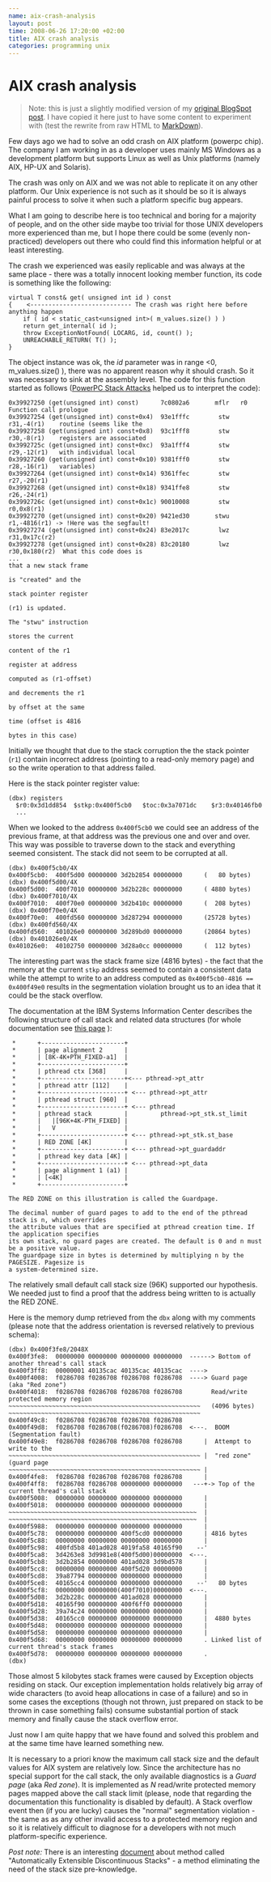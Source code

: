 ```yaml
--- 
name: aix-crash-analysis
layout: post
time: 2008-06-26 17:20:00 +02:00
title: AIX crash analysis
categories: programming unix
---
```

AIX crash analysis
==================

> Note: this is just a slightly modified version of my [original BlogSpot post](http://filodej.blogspot.com/2008/06/hard-aix-crash.html). 
> I have copied it here just to have some content to experiment with (test the rewrite from raw HTML to [MarkDown](http://en.wikipedia.org/wiki/Markdown)).

Few days ago we had to solve an odd crash on AIX platform (powerpc chip). The company I am working in as a developer uses mainly 
MS Windows as a development platform but supports Linux as well as Unix platforms (namely AIX, HP-UX and Solaris). 

The crash was only on AIX and we was not able to replicate it on any other platform. Our Unix experience is not such as it 
should be so it is always painful process to solve it when such a platform specific bug appears.

What I am going to describe here is too technical and boring for a majority of people, and on the other side 
maybe too trivial for those UNIX developers more experienced than me, but I hope there could be some (evenly non-practiced) developers
out there who could find this information helpful or at least interesting.

The crash we experienced was easily replicable and was always at the same place - there was a totally innocent looking member
function, its code is something like the following:

    virtual T const& get( unsigned int id ) const
    {    <---------------------------- The crash was right here before anything happen
        if ( id < static_cast<unsigned int>( m_values.size() ) )
        return get_internal( id );
        throw ExceptionNotFound( LOCARG, id, count() );
        UNREACHABLE_RETURN( T() );
    }

The object instance was ok, the *id* parameter was in range <0, m_values.size() ), there was no apparent 
reason why it should crash. So it was necessary to sink at the assembly level. The code for this function
started as follows ([PowerPC Stack Attacks](http://felinemenace.org/~nemo/docs/ppcasm/ppc-stack-1.html) 
helped us to interpret the code):

    0x39927250 (get(unsigned int) const)      7c0802a6       mflr   r0            Function call prologue 
    0x39927254 (get(unsigned int) const+0x4)  93e1fffc        stw   r31,-4(r1)    routine (seems like the  
    0x39927258 (get(unsigned int) const+0x8)  93c1fff8        stw   r30,-8(r1)    registers are associated 
    0x3992725c (get(unsigned int) const+0xc)  93a1fff4        stw   r29,-12(r1)   with individual local
    0x39927260 (get(unsigned int) const+0x10) 9381fff0        stw   r28,-16(r1)   variables)
    0x39927264 (get(unsigned int) const+0x14) 9361ffec        stw   r27,-20(r1)
    0x39927268 (get(unsigned int) const+0x18) 9341ffe8        stw   r26,-24(r1)
    0x3992726c (get(unsigned int) const+0x1c) 90010008        stw   r0,0x8(r1)
    0x39927270 (get(unsigned int) const+0x20) 9421ed30       stwu   r1,-4816(r1) -> !Here was the segfault!
    0x39927274 (get(unsigned int) const+0x24) 83e2017c        lwz   r31,0x17c(r2)    
    0x39927278 (get(unsigned int) const+0x28) 83c20180        lwz   r30,0x180(r2)  What this code does is 
    ...                                                                            that a new stack frame 
                                                                                   is "created" and the 
                                                                                   stack pointer register 
                                                                                   (r1) is updated.
                                                                                   The "stwu" instruction  
                                                                                   stores the current  
                                                                                   content of the r1  
                                                                                   register at address  
                                                                                   computed as (r1-offset)  
                                                                                   and decrements the r1  
                                                                                   by offset at the same  
                                                                                   time (offset is 4816 
                                                                                   bytes in this case)

Initially we thought that due to the stack corruption the the stack pointer (`r1`) contain 
incorrect address (pointing to a read-only memory page) and so the write operation to that 
address failed. 

Here is the stack pointer register value:

    (dbx) registers
      $r0:0x3d1dd854  $stkp:0x400f5cb0   $toc:0x3a7071dc    $r3:0x40146fb0
      ...

When we looked to the address `0x400f5cb0` we could see an address of the previous frame,
at that address was the previous one and over and over. This way was possible to traverse
down to the stack and everything seemed consistent. The stack did not seem to be corrupted
at all.

    (dbx) 0x400f5cb0/4X
    0x400f5cb0:  400f5d00 00000000 3d2b2854 00000000      (   80 bytes)
    (dbx) 0x400f5d00/4X
    0x400f5d00:  400f7010 00000000 3d2b228c 00000000      ( 4880 bytes)
    (dbx) 0x400f7010/4X
    0x400f7010:  400f70e0 00000000 3d2b410c 00000000      (  208 bytes)
    (dbx) 0x400f70e0/4X
    0x400f70e0:  400fd560 00000000 3d287294 00000000      (25728 bytes)
    (dbx) 0x400fd560/4X
    0x400fd560:  401026e0 00000000 3d289bd0 00000000      (20864 bytes)
    (dbx) 0x401026e0/4X
    0x401026e0:  40102750 00000000 3d28a0cc 00000000      (  112 bytes)

The interesting part was the stack frame size (4816 bytes) - the fact that the memory at 
the current `stkp` address seemed to contain a consistent data while the 
attempt to write to an address computed as `0x400f5cb0-4816 == 0x400f49e0` results in 
the segmentation violation brought us to an idea that it could be the stack overflow.

The documentation at the IBM Systems Information Center describes the following structure of call stack and 
related data structures (for whole documentation see 
[this page](http://publib.boulder.ibm.com/infocenter/systems/topic/com.ibm.aix.prftungd/doc/prftungd/thread_env_vars.htm) ):

     *      +-----------------------+
     *      | page alignment 2      |
     *      | [8K-4K+PTH_FIXED-a1]  |
     *      +-----------------------+
     *      | pthread ctx [368]     |
     *      +-----------------------+<--- pthread->pt_attr
     *      | pthread attr [112]    |
     *      +-----------------------+ <--- pthread->pt_attr
     *      | pthread struct [960]  |
     *      +-----------------------+ <--- pthread
     *      | pthread stack         |         pthread->pt_stk.st_limit
     *      |   |[96K+4K-PTH_FIXED] |
     *      |   V                   |
     *      +-----------------------+ <--- pthread->pt_stk.st_base
     *      | RED ZONE [4K]         |
     *      +-----------------------+ <--- pthread->pt_guardaddr
     *      | pthread key data [4K] |
     *      +-----------------------+ <--- pthread->pt_data
     *      | page alignment 1 (a1) |
     *      | [<4K]                 |
     *      +-----------------------+
     
    The RED ZONE on this illustration is called the Guardpage.

    The decimal number of guard pages to add to the end of the pthread stack is n, which overrides 
    the attribute values that are specified at pthread creation time. If the application specifies 
    its own stack, no guard pages are created. The default is 0 and n must be a positive value.
    The guardpage size in bytes is determined by multiplying n by the PAGESIZE. Pagesize is 
    a system-determined size.

The relatively small default call stack size (96K) supported our hypothesis. We needed just to find
a proof that the address being written to is actually the RED ZONE.

Here is the memory dump retrieved from the `dbx` along with my comments (please note that the address 
orientation is reversed relatively to previous schema):

    (dbx) 0x400f3fe8/2048X
    0x400f3fe8:  00000000 00000000 00000000 00000000  ------> Bottom of another thread's call stack
    0x400f3ff8:  00000001 40135cac 40135cac 40135cac  ----> 
    0x400f4008:  f0286708 f0286708 f0286708 f0286708  ----> Guard page (aka "Red zone")
    0x400f4018:  f0286708 f0286708 f0286708 f0286708        Read/write protected memory region
    ~~~~~~~~~~~~~~~~~~~~~~~~~~~~~~~~~~~~~~~~~~~~~~~~~~~~~   (4096 bytes)
    ~~~~~~~~~~~~~~~~~~~~~~~~~~~~~~~~~~~~~~~~~~~~~~~~~~~~~
    0x400f49c8:  f0286708 f0286708 f0286708 f0286708
    0x400f49d8:  f0286708 f0286708(f0286708)f0286708  <---.  BOOM (Segmentation fault)
    0x400f49e8:  f0286708 f0286708 f0286708 f0286708      |  Attempt to write to the 
    ~~~~~~~~~~~~~~~~~~~~~~~~~~~~~~~~~~~~~~~~~~~~~~~~~~~~~ |  "red zone" (guard page
    ~~~~~~~~~~~~~~~~~~~~~~~~~~~~~~~~~~~~~~~~~~~~~~~~~~~~~ |   
    0x400f4fe8:  f0286708 f0286708 f0286708 f0286708      |
    0x400f4ff8:  f0286708 f0286708 00000000 00000000   ---+-> Top of the current thread's call stack
    0x400f5008:  00000000 00000000 00000000 00000000      |   
    0x400f5018:  00000000 00000000 00000000 00000000      |
    ~~~~~~~~~~~~~~~~~~~~~~~~~~~~~~~~~~~~~~~~~~~~~~~~~~~~  |
    ~~~~~~~~~~~~~~~~~~~~~~~~~~~~~~~~~~~~~~~~~~~~~~~~~~~~  |
    0x400f5988:  00000000 00000000 00000000 00000000      | 
    0x400f5c78:  00000000 00000000 400f5cd0 00000000      | 4816 bytes
    0x400f5c88:  00000000 00000000 00000000 00000000      |
    0x400f5c98:  400fd5b8 401ad028 4019fa58 40165f90    --'
    0x400f5ca8:  3d4263e8 3d9981e8(400f5d00)00000000  <---.
    0x400f5cb8:  3d2b2854 00000000 401ad028 3d9bd578      |
    0x400f5cc8:  00000000 00000000 400f5d20 00000000      |
    0x400f5cd8:  39a87794 00000000 00000000 00000000      |
    0x400f5ce8:  40165cc4 00000000 00000000 00000000    --'   80 bytes 
    0x400f5cf8:  00000000 00000000(400f7010)00000000  <---.
    0x400f5d08:  3d2b228c 00000000 401ad028 00000000      |
    0x400f5d18:  40165f90 00000000 400f6ff0 00000000      |
    0x400f5d28:  39a74c24 00000000 00000000 00000000      |
    0x400f5d38:  40165cc0 00000000 00000000 00000000      |  4880 bytes
    0x400f5d48:  00000000 00000000 00000000 00000000      |
    0x400f5d58:  00000000 00000000 00000000 00000000      | 
    0x400f5d68:  00000000 00000000 00000000 00000000      . Linked list of current thread's stack frames
    0x400f5d78:  00000000 00000000 00000000 00000000      . 
    (dbx)

Those almost 5 kilobytes stack frames were caused by Exception objects residing on stack. Our exception implementation holds relatively big array of wide characters (to avoid heap allocations in case of a failure) and so in some cases the exceptions (though not thrown, just prepared on stack to be thrown in case something fails) consume substantial portion of stack memory and finally cause the stack overflow error.

Just now I am quite happy that we have found and solved this problem and 
at the same time have learned something new.

It is necessary to a priori know the maximum call stack size and the default values for AIX system are relatively low. 
Since the architecture has no special support for the call stack, the only available diagnostics is a *Guard page*
(aka *Red zone*). It is implemented as *N* read/write protected memory pages mapped above the call stack limit 
(please, node that regarding the documentation this functionality is disabled by default). A Stack overflow event then 
(if you are lucky) causes the "normal" segmentation violation - the same as as any other invalid access to a protected 
memory region and so it is relatively difficult to diagnose for a developers with not much platform-specific experience.

*Post note:* There is an interesting [document](http://www.priorartdatabase.com/IPCOM/000117422/) about method called 
"Automatically Extensible Discontinuous Stacks" - a method eliminating the need of the stack size pre-knowledge.

